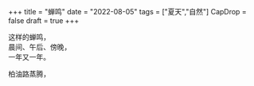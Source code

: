 +++
title = "蝉鸣"
date = "2022-08-05"
tags = ["夏天","自然"]
CapDrop = false
draft = true
+++

这样的蝉鸣，<br>
晨间、午后、傍晚，<br>
一年又一年。<br>

柏油路蒸腾，<br>

